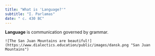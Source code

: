 ```yaml
---
title: "What is 'Language?'"
subtitle: "I. Parlamas"
date: " c. 430 BC"
---
```


**Language** is communication governed by grammar.<p>

	![The San Juan Mountains are beautiful!](https://www.dialectics.education/public/images/dansk.png "San Juan Mountains")